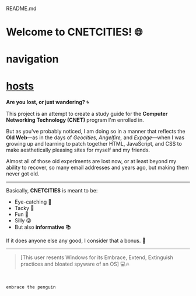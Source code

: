 README.md

# Welcome to CNETCITIES! 🌐

# navigation
# [hosts](https://fractalkey.github.io/hosts.html/)

**Are you lost, or just wandering?** 🌀

This project is an attempt to create a study guide for the **Computer Networking Technology (CNET)** program I'm enrolled in.

But as you've probably noticed, I am doing so in a manner that reflects the **Old Web**—as in the days of *Geocities, Angelfire,* and *Expage*—when I was growing up and learning to patch together HTML, JavaScript, and CSS to make aesthetically pleasing sites for myself and my friends. 

Almost all of those old experiments are lost now, or at least beyond my ability to recover, so many email addresses and years ago, but making them never got old.

---

Basically, **CNETCITIES** is meant to be:
- Eye-catching 🎨
- Tacky 🤡
- Fun 🎉
- Silly 😜
- But also **informative** 📚

If it does anyone else any good, I consider that a bonus. 🎁

---

> [This user resents Windows for its Embrace, Extend, Extinguish practices and bloated spyware of an OS] 💻🔥
```


embrace the penguin


